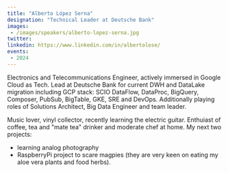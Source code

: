 ```yaml
---
title: "Alberto López Serna"
designation: "Technical Leader at Deutsche Bank"
images:
 - /images/speakers/alberto-lopez-serna.jpg
twitter: 
linkedin: https://www.linkedin.com/in/albertolose/
events:
 - 2024
---
```


Electronics and Telecommunications Engineer, actively immersed in Google Cloud as Tech. Lead at Deutsche Bank for current DWH and DataLake migration including GCP stack: SCIO DataFlow, DataProc, BigQuery, Composer, PubSub, BigTable, GKE, SRE and DevOps. Additionally playing roles of Solutions Architect, Big Data Engineer and team leader. 

Music lover, vinyl collector, recently learning the electric guitar. Enthuiast of coffee, tea and "mate tea" drinker and moderate chef at home. My next two projects: 
- learning analog photography 
- RaspberryPi project to scare magpies (they are very keen on eating my aloe vera plants and food herbs).